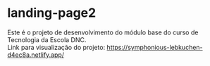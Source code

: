 # landing-page2
Este é o projeto de desenvolvimento do módulo base do curso de Tecnologia da Escola DNC. <br>
Link para visualização do projeto: https://symphonious-lebkuchen-d4ec8a.netlify.app/
